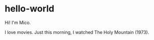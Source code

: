 # hello-world

Hi! I'm Mico.

I love movies. Just this morning, I watched The Holy Mountain (1973).
